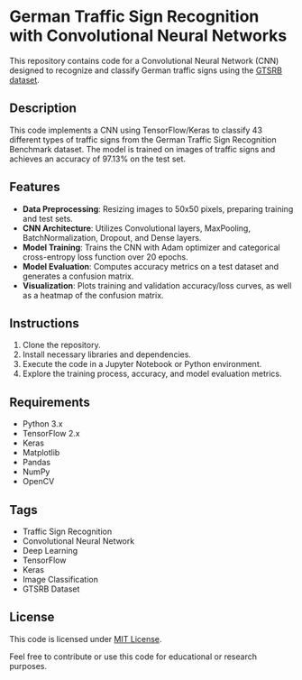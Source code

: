 # German Traffic Sign Recognition with Convolutional Neural Networks

This repository contains code for a Convolutional Neural Network (CNN) designed to recognize and classify German traffic signs using the [GTSRB dataset](https://www.kaggle.com/meowmeowmeowmeowmeow/gtsrb-german-traffic-sign).

## Description

This code implements a CNN using TensorFlow/Keras to classify 43 different types of traffic signs from the German Traffic Sign Recognition Benchmark dataset. The model is trained on images of traffic signs and achieves an accuracy of 97.13% on the test set.

## Features

- **Data Preprocessing**: Resizing images to 50x50 pixels, preparing training and test sets.
- **CNN Architecture**: Utilizes Convolutional layers, MaxPooling, BatchNormalization, Dropout, and Dense layers.
- **Model Training**: Trains the CNN with Adam optimizer and categorical cross-entropy loss function over 20 epochs.
- **Model Evaluation**: Computes accuracy metrics on a test dataset and generates a confusion matrix.
- **Visualization**: Plots training and validation accuracy/loss curves, as well as a heatmap of the confusion matrix.

## Instructions

1. Clone the repository.
2. Install necessary libraries and dependencies.
3. Execute the code in a Jupyter Notebook or Python environment.
4. Explore the training process, accuracy, and model evaluation metrics.

## Requirements

- Python 3.x
- TensorFlow 2.x
- Keras
- Matplotlib
- Pandas
- NumPy
- OpenCV

## Tags

- Traffic Sign Recognition
- Convolutional Neural Network
- Deep Learning
- TensorFlow
- Keras
- Image Classification
- GTSRB Dataset

## License

This code is licensed under [MIT License](LICENSE).

Feel free to contribute or use this code for educational or research purposes.


